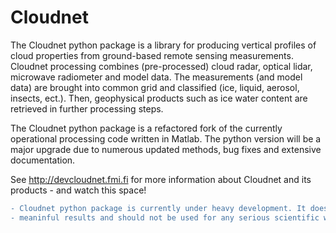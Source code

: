 # Cloudnet
The Cloudnet python package is a library for producing vertical profiles of cloud properties from ground-based remote sensing measurements. Cloudnet processing combines (pre-processed) cloud radar, optical lidar, microwave radiometer and model data. The measurements (and model data) are brought into common grid and classified (ice, liquid, aerosol, insects, ect.). Then, geophysical products such as ice water content are retrieved in further processing steps.

The Cloudnet python package is a refactored fork of the currently operational processing code written in Matlab.
The python version will be a major upgrade due to numerous updated methods, bug fixes and extensive documentation.

See http://devcloudnet.fmi.fi for more information about Cloudnet and its products - and watch this space!

```diff
- Cloudnet python package is currently under heavy development. It does not yet produces any 
- meaninful results and should not be used for any serious scientific work.
```
